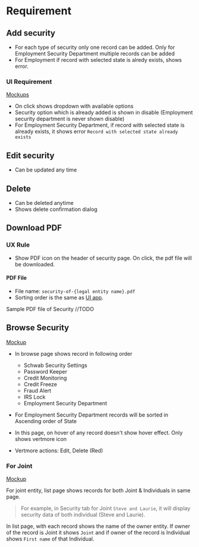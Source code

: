 # Requirement

## Add security

- For each type of security only one record can be added. Only for Employment Security Department multiple records can be added
- For Employment if record with selected state is alredy exists, shows error.

### UI Requirement

[Mockups](https://gallery.io/projects/MCHbtQVoQ2HCZfBS-vT-eRyP/files/MCEJu8Y2hyDScfIVUJ9oFuseKqumEpFAbNA)

- On click shows dropdown with available options
- Security option which is already added is shown in disable (Employment security department is never shown disable)
- For Employment Security Department, if record with selected state is already exists, it shows error `Record with selected state already exists`

## Edit security

- Can be updated any time

## Delete

- Can be deleted anytime
- Shows delete confirmation dialog

## Download PDF

### UX Rule

- Show PDF icon on the header of security page. On click, the pdf file will be downloaded.

#### PDF File

- File name: `security-of-{legal entity name}.pdf`
- Sorting order is the same as [UI app](#browse-security).

Sample PDF file of Security //TODO



## Browse Security

[Mockup](https://gallery.io/projects/MCHbtQVoQ2HCZfBS-vT-eRyP/files/MCEJu8Y2hyDScQUKjTkI3fu_r7NX3ezmF9s)

- In browse page shows record in following order
  - Schwab Security Settings
  - Password Keeper
  - Credit Monitoring
  - Credit Freeze
  - Fraud Alert
  - IRS Lock
  - Employment Security Department
  
- For Employment Security Department records will be sorted in Ascending order of State
- In this page, on hover of any record doesn't show hover effect. Only shows vertmore icon
- Vertmore actions: Edit, Delete (Red)

### For Joint

[Mockup](https://gallery.io/projects/MCHbtQVoQ2HCZfBS-vT-eRyP/files/MCEJu8Y2hyDScWZII774Qp6ju3A0qDd-OQA)

For joint entity, list page shows records for both Joint & Individuals in same page. 

> For example, in Security tab for Joint `Steve and Laurie`, it will display security data of both individual (Steve and Laurie).

In list page, with each record shows the name of the owner entity. If owner of the record is Joint it shows `Joint` and if owner of the record is Individual shows `First name` of that Individual.


